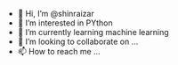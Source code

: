 - 👋 Hi, I’m @shinraizar
- 👀 I’m interested in PYthon
- 🌱 I’m currently learning machine learning
- 💞️ I’m looking to collaborate on ...
- 📫 How to reach me ...

<!---
shinraizar/shinraizar is a ✨ special ✨ repository because its `README.md` (this file) appears on your GitHub profile.
You can click the Preview link to take a look at your changes.
--->
